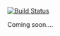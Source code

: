 [![Build Status](https://travis-ci.org/Kixeye/chassis.svg?branch=master)](https://travis-ci.org/Kixeye/chassis)

Coming soon....
